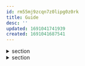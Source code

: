 ```yaml
---
id: rm55mj9zcqn7z0lipg0z0rk
title: Guide
desc: ''
updated: 1691041741939
created: 1691041687541
---
```


<details>
    <summary>section</summary>

#
description

### Input
>
input


### Output
>
output

---
</details><details>
    <summary>section</summary>

#
description

### Input
>
input


### Output
>
output

---
</details>